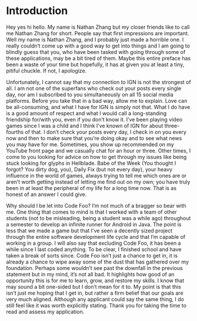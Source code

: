 # Introduction
Hey yes hi hello. My name is Nathan Zhang but my closer friends like to call me Nathan Zhang for short. People say that first impressions are important. Well my name is Nathan Zhang, and I probably just made a horrible one. I really couldn’t come up with a good way to get into things and I am going to blindly guess that you, who have been tasked with going through some of these applications, may be a bit tired of them. Maybe this entire preface has been a waste of your time but hopefully, it has at given you at least a tiny, pitiful chuckle. If not, I apologize.

Unfortunately, I cannot say that my connection to IGN is not the strongest of all. I am not one of the superfans who check out your posts every single day, nor am I subscribed to you simultaneously on all 15 social media platforms. Before you take that in a bad way, allow me to explain. Love can be all-consuming, and what I have for IGN is simply not that. What I do have is a good amount of respect and what I would call a long-standing friendship for/with you, even if you don’t know it. I’ve been playing video games since I was a child and I think I’ve known of IGN for about three-fourths of that. I don’t check your posts every day, I check in on you every now and then to make sure that you’re doing okay and to see what news you may have for me. Sometimes, you show up recommended on my YouTube front page and we casually chat for an hour or three. Other times, I come to you looking for advice on how to get through my issues like being stuck looking for glyphs in Hellblade. Babe of the Week (You thought I forgot? You dirty dog, you), Daily Fix (but not every day), your heavy influence in the world of games, always trying to tell me which ones are or aren’t worth getting instead of letting me find out on my own; you have truly been in at least the peripheral of my life for a long time now. That is as honest of an answer I could give.

Why should I be let into Code Foo? I’m not much of a bragger so bear with me. One thing that comes to mind is that I worked with a team of other students (not to be misleading, being a student was a while ago) throughout a semester to develop an infinite runner for Android in Java. The point is less that we made a game but that I’ve seen a decently sized project through the entire software development life cycle and that I’m capable of working in a group. I will also say that excluding Code Foo, it has been a while since I last coded anything. To be clear, I finished school and have taken a break of sorts since. Code Foo isn’t just a chance to get in, it is already a chance to wipe away some of the dust that has gathered over my foundation. Perhaps some wouldn’t see past the downfall in the previous statement but in my mind, it’s not all bad. It highlights how good of an opportunity this is for me to learn, grow, and restore my skills. I know that may sound a bit one-sided but I don’t mean for it to. My point is that this isn’t just me hoping that I get in, but rather a firm belief that our goals are very much aligned. Although any applicant could say the same thing, I do still feel like it was worth explicitly stating. Thank you for taking the time to read and assess my application.
